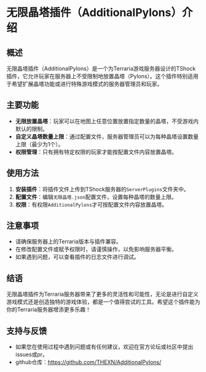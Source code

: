 # 无限晶塔插件（AdditionalPylons）介绍

## 概述

无限晶塔插件（AdditionalPylons）是一个为Terraria游戏服务器设计的TShock插件，它允许玩家在服务器上不受限制地放置晶塔（Pylons）。这个插件特别适用于希望扩展晶塔功能或进行特殊游戏模式的服务器管理员和玩家。

## 主要功能

- **无限放置晶塔**：玩家可以在地图上任意位置放置指定数量的晶塔，不受游戏内默认的限制。
- **自定义晶塔数量上限**：通过配置文件，服务器管理员可以为每种晶塔设置数量上限（最少为1个）。
- **权限管理**：只有拥有特定权限的玩家才能按配置文件内容放置晶塔。

## 使用方法

1. **安装插件**：将插件文件上传到TShock服务器的`ServerPlugins`文件夹中。
2. **配置文件**：编辑`无限晶塔.json`配置文件，设置每种晶塔的数量上限。
3. **权限**：有权限`AdditionalPylons`才可按配置文件内容放置晶塔。



## 注意事项

- 请确保服务器上的Terraria版本与插件兼容。
- 在修改配置文件或赋予权限时，请谨慎操作，以免影响服务器平衡。
- 如果遇到问题，可以查看插件的日志文件进行调试。

## 结语

无限晶塔插件为Terraria服务器带来了更多的灵活性和可能性，无论是进行自定义游戏模式还是创造独特的游戏体验，都是一个值得尝试的工具。希望这个插件能为你的Terraria服务器增添更多乐趣！

## 支持与反馈
- 如果您在使用过程中遇到问题或有任何建议，欢迎在官方论坛或社区中提出issues或pr。
- github仓库：https://github.com/THEXN/AdditionalPylons/
